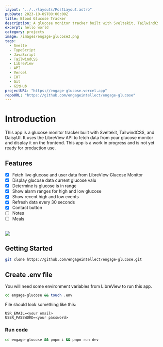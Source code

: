 ```yaml
---
layout: "../../layouts/PostLayout.astro"
pubDate: 2023-10-09T00:00:00Z
title: Blood Glucose Tracker
description: A glucose monitor tracker built with Sveltekit, TailwindCSS, and DaisyUI.
excerpt: hello world
category: projects
image: /images/engage-glucose3.png
tags:
  - Svelte
  - TypeScript
  - JavaScript
  - TailwindCSS
  - LibreView
  - API
  - Vercel
  - IOT
  - Git
  - GitHub
projectURL: "https://engage-glucose.vercel.app"
repoURL: "https://github.com/engageintellect/engage-glucose"
---
```


# Introduction

This app is a glucose monitor tracker built with Sveltekit, TailwindCSS, and DaisyUI. It uses the LibreView API to fetch data from your glucose monitor and display it on the frontend. This app is a work in progress and is not yet ready for production use.

## Features

- [x] Fetch live glucose and user data from LibreView Glucose Monitor
- [x] Display glucose data current glucose valu
- [x] Determine is glucose is in range
- [x] Show alarm ranges for high and low glucose
- [x] Show recent high and low events
- [x] Refresh data every 30 seconds
- [x] Contact button
- [ ] Notes
- [ ] Meals
      <br/>
      <br/>

<img class="rounded" src="/images/engage-glucose.png"/>
<br/>

## Getting Started

```bash
git clone https://github.com/engageintellect/engage-glucose.git
```

## Create .env file

You will need some environment variables from LibreView to run this app.

```bash
cd engage-glucose && touch .env
```

File should look something like this:

```
USR_EMAIL=<your email>
USER_PASSWORD=<your password>
```

### Run code

```bash
cd engage-glucose && pnpm i && pnpm run dev
```
